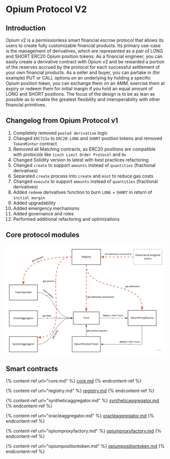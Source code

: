# Opium Protocol V2

## Introduction

Opium v2 is a permissionless smart financial escrow protocol that allows its users to create fully customizable financial products. Its primary use-case is the management of derivatives, which are represented as a pair of LONG and SHORT ERC20 Opium position tokens. As a financial engineer, you can easily create a derivative contract with Opium v2 and be rewarded a portion of the reserves accrued by the protocol for each successful settlement of your own financial products. As a seller and buyer, you can partake in (for example) PUT or CALL options on an underlying by holding a specific Opium position token, you can exchange them on an AMM, exercise them at expiry or redeem them for initial margin if you hold an equal amount of LONG and SHORT positions. The focus of the design is to be as lean as possible as to enable the greatest flexibility and interoperability with other financial primitives.

## **Changelog from Opium Protocol v1**

1. Completely removed `pooled derivative` logic
2. Changed `ERC721o` to `ERC20`: `LONG` and `SHORT` position tokens and removed `TokenMinter` contract
3. Removed all Matching contracts, as ERC20 positions are compatible with protocols like `1inch Limit Order Protocol` and `0x`
4. Changed Solidity version to latest with best practices refactoring
5. Changed `create` to support `amounts` instead of `quantities` (fractional derivatives)
6. Separated `create` process into `create` and `mint` to reduce gas costs
7. Changed `execute` to support `amounts` instead of `quantities` (fractional derivatives)
8. Added `redeem` derivatives function to burn `LONG` + `SHORT` in return of `initial margin`
9. Added upgradability
10. Added emergency mechanisms
11. Added governance and roles
12. Performed additional refactoring and optimizations

## Core protocol modules

![](../../.gitbook/assets/Brainstorms.jpeg)

## Smart contracts

{% content-ref url="core.md" %}
[core.md](core.md)
{% endcontent-ref %}

{% content-ref url="registry.md" %}
[registry.md](registry.md)
{% endcontent-ref %}

{% content-ref url="syntheticaggregator.md" %}
[syntheticaggregator.md](syntheticaggregator.md)
{% endcontent-ref %}

{% content-ref url="oracleaggregator.md" %}
[oracleaggregator.md](oracleaggregator.md)
{% endcontent-ref %}

{% content-ref url="opiumproxyfactory.md" %}
[opiumproxyfactory.md](opiumproxyfactory.md)
{% endcontent-ref %}

{% content-ref url="opiumpositiontoken.md" %}
[opiumpositiontoken.md](opiumpositiontoken.md)
{% endcontent-ref %}
